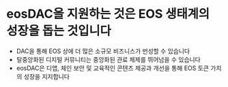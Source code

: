 **eosDAC을 지원**하는 것은 **EOS 생태계의 성장**을 돕는 것입니다
===

 * DAC을 통해 EOS 상에 더 많은 소규모 비즈니스가 번성할 수 있습니다
 * 탈중앙화된 디지털 커뮤니티는 중앙화된 관료 체제를 뛰어넘을 수 있습니다
 * eosDAC은 디앱, 체인 보안 및 교육적인 콘텐츠 제공과 개선을 통해 EOS 토큰 가치의 성장을 지지합니다